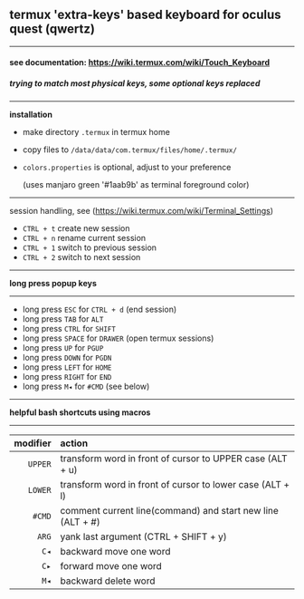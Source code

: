 ## termux 'extra-keys' based keyboard for oculus quest (qwertz)
___
#### see documentation: https://wiki.termux.com/wiki/Touch_Keyboard

##### trying to match most physical keys, some optional keys replaced
___
**installation**

* make directory ```.termux``` in termux home
* copy files to ```/data/data/com.termux/files/home/.termux/```
* ```colors.properties``` is optional, adjust to your preference
  
  (uses manjaro green '#1aab9b' as terminal foreground color)
___
session handling, see (https://wiki.termux.com/wiki/Terminal_Settings)

* ```CTRL + t``` create new session
* ```CTRL + n``` rename current session
* ```CTRL + 1``` switch to previous session
* ```CTRL + 2``` switch to next session
___

**long press popup keys**
___
* long press ```ESC``` for ```CTRL + d``` (end session)
* long press ```TAB``` for ```ALT```
* long press ```CTRL``` for ```SHIFT```
* long press ```SPACE``` for ```DRAWER``` (open termux sessions)
* long press ```UP``` for ```PGUP```
* long press ```DOWN``` for ```PGDN```
* long press ```LEFT``` for ```HOME```
* long press ```RIGHT``` for ```END```
* long press ```M◂``` for ```#CMD``` (see below)
___
**helpful bash shortcuts using macros**
___
| modifier | action |
|--:|:--|
|```UPPER``` | transform word in front of cursor to UPPER case (ALT + u) |
|```LOWER``` | transform word in front of cursor to lower case (ALT + l) |
| ```#CMD``` | comment current line(command) and start new line (ALT + #) |
|  ```ARG``` | yank last argument (CTRL + SHIFT + y) |
|   ```C◂``` | backward move one word |
|   ```C▸``` | forward move one word |
|   ```M◂``` | backward delete word |


